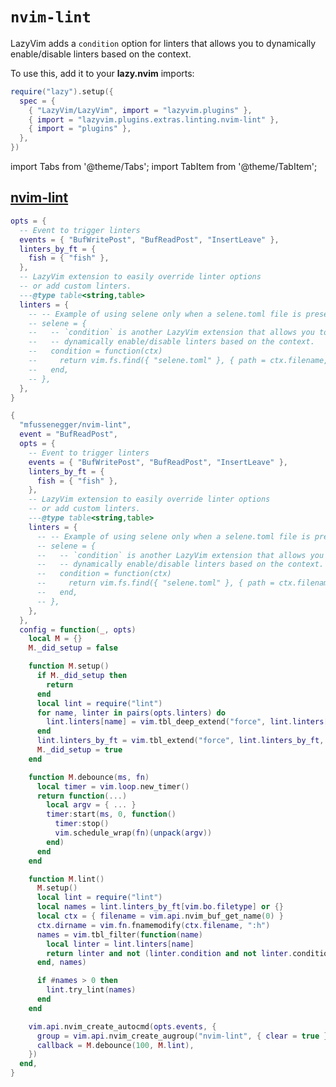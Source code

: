 # `nvim-lint`

LazyVim adds a `condition` option for linters that allows you to
dynamically enable/disable linters based on the context.

<!-- plugins:start -->

To use this, add it to your **lazy.nvim** imports:

```lua title="lua/config/lazy.lua" {4}
require("lazy").setup({
  spec = {
    { "LazyVim/LazyVim", import = "lazyvim.plugins" },
    { import = "lazyvim.plugins.extras.linting.nvim-lint" },
    { import = "plugins" },
  },
})
```

import Tabs from '@theme/Tabs';
import TabItem from '@theme/TabItem';

## [nvim-lint](https://github.com/mfussenegger/nvim-lint)

<Tabs>

<TabItem value="opts" label="Options">

```lua
opts = {
  -- Event to trigger linters
  events = { "BufWritePost", "BufReadPost", "InsertLeave" },
  linters_by_ft = {
    fish = { "fish" },
  },
  -- LazyVim extension to easily override linter options
  -- or add custom linters.
  ---@type table<string,table>
  linters = {
    -- -- Example of using selene only when a selene.toml file is present
    -- selene = {
    --   -- `condition` is another LazyVim extension that allows you to
    --   -- dynamically enable/disable linters based on the context.
    --   condition = function(ctx)
    --     return vim.fs.find({ "selene.toml" }, { path = ctx.filename, upward = true })[1]
    --   end,
    -- },
  },
}
```

</TabItem>


<TabItem value="code" label="Full Spec">

```lua
{
  "mfussenegger/nvim-lint",
  event = "BufReadPost",
  opts = {
    -- Event to trigger linters
    events = { "BufWritePost", "BufReadPost", "InsertLeave" },
    linters_by_ft = {
      fish = { "fish" },
    },
    -- LazyVim extension to easily override linter options
    -- or add custom linters.
    ---@type table<string,table>
    linters = {
      -- -- Example of using selene only when a selene.toml file is present
      -- selene = {
      --   -- `condition` is another LazyVim extension that allows you to
      --   -- dynamically enable/disable linters based on the context.
      --   condition = function(ctx)
      --     return vim.fs.find({ "selene.toml" }, { path = ctx.filename, upward = true })[1]
      --   end,
      -- },
    },
  },
  config = function(_, opts)
    local M = {}
    M._did_setup = false

    function M.setup()
      if M._did_setup then
        return
      end
      local lint = require("lint")
      for name, linter in pairs(opts.linters) do
        lint.linters[name] = vim.tbl_deep_extend("force", lint.linters[name] or {}, linter)
      end
      lint.linters_by_ft = vim.tbl_extend("force", lint.linters_by_ft, opts.linters_by_ft)
      M._did_setup = true
    end

    function M.debounce(ms, fn)
      local timer = vim.loop.new_timer()
      return function(...)
        local argv = { ... }
        timer:start(ms, 0, function()
          timer:stop()
          vim.schedule_wrap(fn)(unpack(argv))
        end)
      end
    end

    function M.lint()
      M.setup()
      local lint = require("lint")
      local names = lint.linters_by_ft[vim.bo.filetype] or {}
      local ctx = { filename = vim.api.nvim_buf_get_name(0) }
      ctx.dirname = vim.fn.fnamemodify(ctx.filename, ":h")
      names = vim.tbl_filter(function(name)
        local linter = lint.linters[name]
        return linter and not (linter.condition and not linter.condition(ctx))
      end, names)

      if #names > 0 then
        lint.try_lint(names)
      end
    end

    vim.api.nvim_create_autocmd(opts.events, {
      group = vim.api.nvim_create_augroup("nvim-lint", { clear = true }),
      callback = M.debounce(100, M.lint),
    })
  end,
}
```

</TabItem>

</Tabs>

<!-- plugins:end -->
